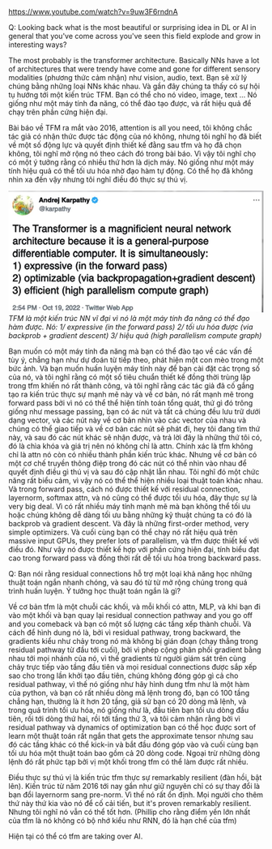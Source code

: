 https://www.youtube.com/watch?v=9uw3F6rndnA

Q: Looking back what is the most beautiful or surprising idea in DL or AI in general that you've come across you've seen this field explode and grow in interesting ways?

The most probably is the transformer architecture. Basically NNs have a lot of architectures that were trendy have come and gone for different sensory modalities (phương thức cảm nhận) như vision, audio, text. Bạn sẽ xử lý chúng bằng những loại NNs khác nhau. Và gần đây chúng ta thấy có sự hội tụ hướng tới một kiến trúc TFM. Bạn có thể cho nó video, image, text ... Nó giống như một máy tính đa năng, có thể đào tạo được, và rất hiệu quả để chạy trên phần cứng hiện đại.

Bài báo về TFM ra mắt vào 2016, attention is all you need, tôi không chắc tác giả có nhận thức được tác động của nó không, nhưng tôi nghĩ họ đã biết về một số động lực và quyết định thiết kế đằng sau tfm và họ đã chọn không, tôi nghĩ mở rộng nó theo cách đó trong bài báo. Vì vậy tôi nghĩ chọ có một ý tưởng rằng có nhiều thứ hơn là dịch máy. Nó giống như một máy tính hiệu quả có thể tối ưu hóa nhờ đạo hàm tự động. Có thể họ đã không nhìn xa đến vậy nhưng tôi nghĩ điều đó thực sự thú vị.

![](files/tfm-39.jpg)
_TFM là một kiến trúc NN vĩ đại vì nó là một máy tính đa năng có thể đạo hàm được. Nó: 1/ expressive (in the forward pass) 2/ tối ưu hóa được (via backprob + gradient descent) 3/ hiệu quả (high parallelism compute graph)_

Bạn muốn có một máy tính đa năng mà bạn có thể đào tạo về các vấn đề tùy ý, chẳng hạn như dự đoán từ tiếp theo, phát hiện một con mèo trong một bức ảnh. Và bạn muốn huấn luyện máy tính này để bạn cài đặt các trọng số của nó, và tôi nghĩ rằng có một số tiêu chuẩn thiết kế đồng thời trùng lặp trong tfm khiến nó rất thành công, và tôi nghĩ rằng các tác giả đã cố gắng tạo ra kiến trúc thực sự mạnh mẽ này và về cơ bản, nó rất mạnh mẽ trong forward pass bởi vì nó có thể thể hiện tính toán tổng quát, thứ gì đó trông giống như message passing, bạn có ác nút và tất cả chúng đều lưu trữ dưới dạng vector, và các nút này về cơ bản nhìn vào các vector của nhau và chúng có thể giao tiếp và về cơ bản các nút sẽ phát đi, hey tôi đang tìm thứ này, và sau đó các nút khác sẽ nhận được, và trả lời đây là những thứ tôi có, đó là chìa khóa và giá trị nên nó không chỉ là attn. Chính xác là tfm không chỉ là attn nó còn có nhiều thành phần kiến trúc khác. Nhưng về cơ bản có một cơ chế truyền thông điệp trong đó các nút có thể nhìn vào nhau để quyết định điều gì thú vị và sau đó cập nhật lẫn nhau. Tôi nghĩ đó một chức năng rất biểu cảm, vì vậy nó có thể thể hiện nhiều loại thuật toán khác nhau. Và trong forward pass, cách nó được thiết kế với residual connection, layernorm, softmax attn, và nó cũng có thể được tối ưu hóa, đây thực sự là very big deal. Vì có rất nhiều máy tính mạnh mẽ mà bạn không thể tối ưu hoặc chúng không dễ dàng tối ưu bằng những kỹ thuật chúng ta có đó là backprob và gradient descent. Và đây là những first-order method, very simple optimizers. Và cuối cùng bạn có thể chạy nó rất hiệu quả trên massive input GPUs, they prefer lots of parallelism, và tfm được thiết kế với điều đó. Như vậy nó được thiết kế hợp với phần cứng hiện đại, tính biểu đạt cao trong forward pass và đồng thời rất dễ tối ưu hóa trong backward pass.

Q: Bạn nói rằng residual connections hỗ trợ một loại khả năng học những thuật toán ngắn nhanh chóng, và sau đó từ từ mở rộng chúng trong quá trình huấn luyện. Ý tưởng học thuật toán ngắn là gì?

Về cơ bản tfm là một chuỗi các khối, và mỗi khối có attn, MLP, và khi bạn đi vào một khối và bạn quay lại residual connection pathway and you go off and you comeback và bạn có một số lượng các tầng xếp thành chuỗi. Và cách để hình dung nó là, bởi vì residual pathway, trong backward, the gradients kiểu như chảy trong nó mà không bị gián đoạn (chạy thẳng trong residual pathway từ đầu tới cuối), bởi vì phép cộng phân phối gradient bằng nhau tới mọi nhánh của nó, vì thế gradients từ người giám sát trên cùng chảy trực tiếp vào tầng đầu tiên và mọi residual connections được sắp xếp sao cho trong lần khởi tạo đầu tiên, chúng không đóng góp gì cả cho residual pathway, vì thế nó giống như hãy hình dung tfm như là một hàm của python, và bạn có rất nhiều dòng mã lệnh trong đó, bạn có 100 tầng chẳng hạn, thường là ít hơn 20 tầng, giả sử bạn có 20 dòng mã lệnh, và trong quá trình tối ưu hóa, nó giống như là, đầu tiên bạn tối ưu dòng đầu tiên, rồi tới dòng thứ hai, rồi tới tầng thứ 3, và tôi cảm nhận rằng bởi vì residual pathway và dynamics of optimization bạn có thể học được sort of learn một thuật toán rất ngắn that gets the approximate tensor nhưng sau đó các tầng khác có thể kick-in và bắt đầu đóng góp vào và cuối cùng bạn tối ưu hóa một thuật toán bao gồm cả 20 dòng code. Ngoại trừ những dòng lệnh đó rất phức tạp bởi vị một khối trong tfm có thể làm được rất nhiều.

Điều thực sự thú vị là kiến trúc tfm thực sự remarkably resilient (đàn hồi, bật lên). Kiến trúc từ năm 2016 tới nay gần như giữ nguyên chỉ có sự thay đổi là bạn đổi layernorm sang pre-norm. Vì thế nó rất ổn định. Mọi người cho thêm thứ này thứ kia vào nó để cố cải tiến, but it's proven remarkably resilient. Nhưng tôi nghĩ nó vẫn có thể tốt hơn. (Phillip cho rằng điểm yến lớn nhất của tfm là nó không có bộ nhớ kiểu như RNN, đó là hạn chế của tfm)

Hiện tại có thể có tfm are taking over AI. 